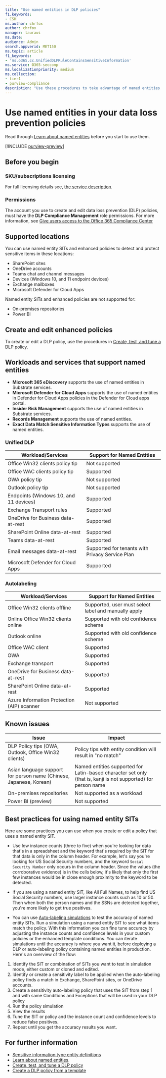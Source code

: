 ```yaml
---
title: "Use named entities in DLP policies"
f1.keywords:
- CSH
ms.author: chrfox
author: chrfox
manager: laurawi
ms.date:
audience: Admin
search.appverid: MET150
ms.topic: article
f1_keywords:
- 'ms.o365.cc.UnifiedDLPRuleContainsSensitiveInformation'
ms.service: O365-seccomp
ms.localizationpriority: medium
ms.collection: 
- tier1
- purview-compliance
description: "Use these procedures to take advantage of named entities in your data loss prevention policies"
---
```


# Use named entities in your data loss prevention policies

Read through [Learn about named entities](named-entities-learn.md) before you start to use them.

[!INCLUDE [purview-preview](../includes/purview-preview.md)]

## Before you begin

### SKU/subscriptions licensing

For full licensing details see, [the service description](/office365/servicedescriptions/microsoft-365-service-descriptions/microsoft-365-tenantlevel-services-licensing-guidance/microsoft-365-security-compliance-licensing-guidance#information-protection-data-classification-analytics-overview-content--activity-explorer).

### Permissions

The account you use to create and edit data loss prevention (DLP) policies, must have the **DLP Compliance Management** role permissions. For more information, see [Give users access to the Office 365 Compliance Center](../security/office-365-security/grant-access-to-the-security-and-compliance-center.md)


## Supported locations

You can use named entity SITs and enhanced policies to detect and protect sensitive items in these locations:

- SharePoint sites
- OneDrive accounts
- Teams chat and channel messages
- Devices (Windows 10, and 11 endpoint devices)
- Exchange mailboxes
- Microsoft Defender for Cloud Apps

Named entity SITs and enhanced policies are not supported for:

- On-premises repositories
- Power BI

## Create and edit enhanced policies

To create or edit a DLP policy, use the procedures in [Create, test, and tune a DLP policy](create-test-tune-dlp-policy.md).

## Workloads and services that support named entities

- **Microsoft 365 eDiscovery** supports the use of named entities in Substrate services.
- **Microsoft Defender for Cloud Apps** supports the use of named entities in Defender for Cloud Apps policies in the Defender for Cloud apps portal.
- **Insider Risk Management** supports the use of named entities in Substrate services.
- **Records Management** supports the use of named entities.
- **Exact Data Match Sensitive Information Types** supports the use of named entities.
<!--- **Communication Compliance** doesn't support the use of named entities in Exchange transport rules and data-at-rest.
- **Microsoft Information Governance** (MIG) doesn't support the use of named entities in Exchange transport rules and data-at-rest.-->
 
### Unified DLP

|Workload/Services  |Support for Named Entities  |
|---------|---------|
|Office Win32 clients policy tip    |Not supported  |
|Office WAC clients policy tip    |Supported         |
|OWA policy tip     |Not supported         |
|Outlook policy tip     |Not supported |
|Endpoints (Windows 10, and 11 devices)     |Supported  |
|Exchange Transport rules     |Supported |
|OneDrive for Business data-at-rest     |Supported         |
|SharePoint Online data-at-rest     |Supported         |
|Teams data-at-rest     |Supported         |
|Email messages data-at-rest     |Supported for tenants with Privacy Service Plan         |
|Microsoft Defender for Cloud Apps     |Supported         |

### Autolabeling

|Workload/Services |Support for Named Entities  |
|---------|---------|
|Office Win32 clients offline   |Supported, user must select label and manually apply |
|Online Office Win32 clients online|Supported with old confidence scheme |
|Outlook online   |Supported with old confidence scheme  |
|Office WAC client     |Supported |
|OWA     |Supported |
|Exchange transport     |Supported |
|OneDrive for Business data-at-rest     |Supported |
|SharePoint Online data-at-rest|Supported|
|Azure Information Protection (AIP) scanner|Not supported|

## Known issues

|Issue  |Impact  |
|---------|---------|
|DLP Policy tips (OWA, Outlook, Office Win32 clients)     |   Policy tips with entity condition will result in "no match"      |
| Asian language support for person name (Chinese, Japanese, Korean)    | Named entities supported for Latin-based character set only (that is, kanji is not supported) for person name        |
|On-premises repositories    | Not supported as a workload|
|Power BI (preview) | Not supported

<!--|Devices workload (Endpoint)     | Not supported as a workload – authoring policy with named entities will not be allowed        |-->

## Best practices for using named entity SITs

Here are some practices you can use when you create or edit a policy that uses a named entity SIT.

- Use low instance counts (three to five) when you're looking for data that's in a spreadsheet and the keyword that's required by the SIT for that data is only in the column header. For example, let's say you're looking for US Social Security numbers, and the keyword `Social Security Number` only occurs in the column header. Since the values (the corroborative evidence) is in the cells below, it's likely that only the first few instances would be in close enough proximity to the keyword to be detected.  

- If you are using a named entity SIT, like All Full Names, to help find US Social Security numbers, use larger instance counts such as 10 or 50. Then when both the person names and the SSNs are detected together, you're more likely to get true positives.

- You can use [Auto-labeling simulations](apply-sensitivity-label-automatically.md#learn-about-simulation-mode) to test the accuracy of named entity SITs. Run a simulation using a named entity SIT to see what items match the policy. With this information you can fine tune accuracy by adjusting the instance counts and confidence levels in your custom policies or the enhanced template conditions. You can iterate simulations until the accuracy is where you want it, before deploying a DLP or auto-labeling policy containing named entities in production. Here's an overview of the flow:

1. Identify the SIT or combination of SITs you want to test in simulation mode, either custom or cloned and edited.
1. Identify or create a sensitivity label to be applied when the auto-labeling policy finds a match in Exchange, SharePoint sites, or OneDrive accounts.
1. Create a sensitivity auto-labeling policy that uses the SIT from step 1 and with same Conditions and Exceptions that will be used in your DLP policy
1. Run the policy simulation
1. View the results
1. Tune the SIT or policy and the instance count and confidence levels to reduce false positives.
1. Repeat until you get the accuracy results you want.


## For further information
- [Sensitive information type entity definitions](sensitive-information-type-entity-definitions.md)
- [Learn about named entities](named-entities-learn.md).
- [Create, test, and tune a DLP policy](create-test-tune-dlp-policy.md)
- [Create a DLP policy from a template](create-a-dlp-policy-from-a-template.md)
